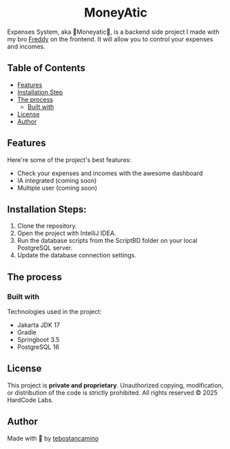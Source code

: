 <h1 align="center" id="title">MoneyAtic</h1>

<p id="description">Expenses System, aka 🤑Moneyatic🤪, is a backend side project I made with my bro
  <a href="https://github.com/Freddyz5">Freddy</a>
on the frontend. It will allow you to control your expenses and incomes.</p>


## Table of Contents

- [Features](#features)
- [Installation Step](#installation-steps)
- [The process](#the-process)
  - [Built with](#built-with)
- [License](#license)
- [Author](#author)

  
## Features

Here're some of the project's best features: 

*   Check your expenses and incomes with the awesome dashboard
*   IA integrated (coming soon)
*   Multiple user (coming soon)

## Installation Steps:

1. Clone the repository.
2. Open the project with IntelliJ IDEA.
3. Run the database scripts from the ScriptBD folder on your local PostgreSQL server.
4. Update the database connection settings.

## The process 
### Built with

Technologies used in the project:

*   Jakarta JDK 17
*   Gradle
*   Springboot 3.5
*   PostgreSQL 16

## License

This project is **private and proprietary**. Unauthorized copying, modification, or distribution of the code is strictly prohibited. All rights reserved © 2025 HardCode Labs.

## Author

Made with 🖤 by [tebostancamino](https://instagram.com/tebostancamino)
